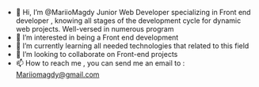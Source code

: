 - 👋 Hi, I’m @MariioMagdy Junior Web Developer specializing in Front end developer , knowing all stages of the development cycle for dynamic web projects. Well-versed in numerous program
- 👀 I’m interested in being a Front end development 
- 🌱 I’m currently learning all needed technologies that related to this field
- 💞️ I’m looking to collaborate on Front-end projects 
- 📫 How to reach me , you can send me an email to : Mariiomagdy@gmail.com

<!---
MariioMagdy/MariioMagdy is a ✨ special ✨ repository because its `README.md` (this file) appears on your GitHub profile.
You can click the Preview link to take a look at your changes.
--->
